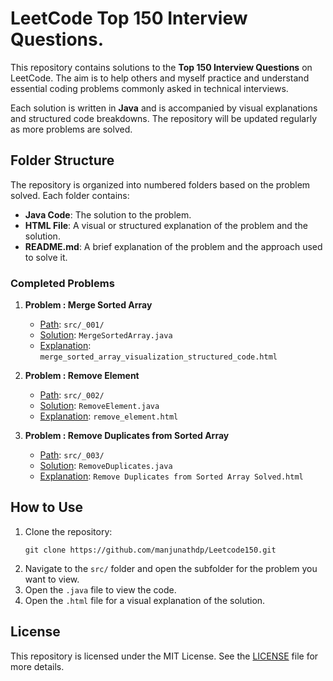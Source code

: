 
# LeetCode Top 150 Interview Questions.

This repository contains solutions to the **Top 150 Interview Questions** on LeetCode. The aim is to help others and myself practice and understand essential coding problems commonly asked in technical interviews.

Each solution is written in **Java** and is accompanied by visual explanations and structured code breakdowns. The repository will be updated regularly as more problems are solved.

## Folder Structure

The repository is organized into numbered folders based on the problem solved. Each folder contains:
- **Java Code**: The solution to the problem.
- **HTML File**: A visual or structured explanation of the problem and the solution.
- **README.md**: A brief explanation of the problem and the approach used to solve it.

### Completed Problems

1. **Problem : Merge Sorted Array**
   - [Path](src/_001): `src/_001/`
   - [Solution](src/_001/MergeSortedArray.java): `MergeSortedArray.java`
   - [Explanation](src/_001/merge_sorted_array_visualization_structured_code.html): `merge_sorted_array_visualization_structured_code.html`

2. **Problem : Remove Element**
   - [Path](src/_002): `src/_002/`
   - [Solution](src/_002/RemoveElement.java): `RemoveElement.java`
   - [Explanation](src/_002/remove_element.html): `remove_element.html`

3. **Problem : Remove Duplicates from Sorted Array**
   - [Path](src/_003): `src/_003/`
   - [Solution](src/_003/RemoveDuplicates.java): `RemoveDuplicates.java`
   - [Explanation](src/_003/Remove%20Duplicates%20from%20Sorted%20Array%20Solved.html): `Remove Duplicates from Sorted Array Solved.html`

## How to Use

1. Clone the repository:
   ```
   git clone https://github.com/manjunathdp/Leetcode150.git
   ```
2. Navigate to the `src/` folder and open the subfolder for the problem you want to view.
3. Open the `.java` file to view the code.
4. Open the `.html` file for a visual explanation of the solution.

## License

This repository is licensed under the MIT License. See the [LICENSE](LICENSE) file for more details.
